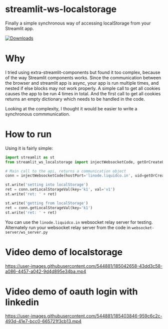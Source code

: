 # streamlit-ws-localstorage
Finally a simple synchronous way of accessing localStorage from your Streamlit app.

[![Downloads](https://static.pepy.tech/personalized-badge/streamlit-ws-localstorage?period=total&units=international_system&left_color=black&right_color=orange&left_text=Downloads)](https://pepy.tech/project/streamlit-ws-localstorage)

# Why
I tried using extra-streamlit-components but found it too complex, because of the way Streamlit components works.
Since the communication between the browser and streamlit app is async, your app is run multiple times, and nested if else blocks may not work properly. A simple call to get all cookies causes the app to be run 4 times in total. And the first call to get all cookies returns an empty dictionary which needs to be handled in the code.

Looking at the complexity, I thought it would be easier to write a synchronous commmunication.


# How to run
Using it is fairly simple:


```python
import streamlit as st
from streamlit_ws_localstorage import injectWebsocketCode, getOrCreateUID

# Main call to the api, returns a communication object
conn = injectWebsocketCode(hostPort='linode.liquidco.in', uid=getOrCreateUID())

st.write('setting into localStorage')
ret = conn.setLocalStorageVal(key='k1', val='v1')
st.write('ret: ' + ret)

st.write('getting from localStorage')
ret = conn.getLocalStorageVal(key='k1')
st.write('ret: ' + ret)
```

You can use the ```linode.liquidco.in``` websocket relay server for testing. Alternately run your websocket relay server from the code in ```websocket-server/ws_server.py```


# Video demo of localstorage
https://user-images.githubusercontent.com/544881/185042658-43dd3c58-a086-4457-a042-9d4d895e34ba.mp4

# Video demo of oauth login with linkedin
https://user-images.githubusercontent.com/544881/185403846-959c6c2c-493d-41e7-bcc0-665721f3cb13.mp4

